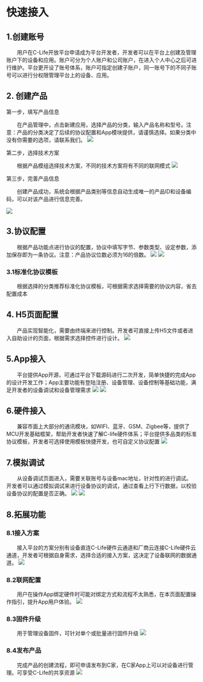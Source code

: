 # 快速接入

## 1.创建账号
&emsp;&emsp;用户在C-Life开放平台申请成为平台开发者，开发者可以在平台上创建及管理账户下的设备和应用。账户可分为个人账户和公司账户，在进入个人中心之后可进行维护。平台更开设了账号体系，账户可指定创建子账户，同一账号下的不同子账号可以进行分权限管理平台上的设备、应用。


## 2. 创建产品

第一步，填写产品信息

  &emsp;&emsp;在产品管理中，点击新建应用，选择产品的分类，输入产品名称和型号。注意：产品的分类决定了后续的协议配置和App模块提供，请谨慎选择。如果分类中没有你需要的选项，请联系我们。
  ![](/assets/product/CreateProduct.jpg)

第二步，选择技术方案

  &emsp;&emsp;根据产品模组选择技术方案，不同的技术方案将有不同的联网模式
![](/assets/product/CreateProduct-1.jpg)



第三步，完善产品信息


  &emsp;&emsp;创建产品成功，系统会根据产品类别等信息自动生成唯一的产品ID和设备编码，可以对该产品进行信息完善。

![](/assets/product/CreateProduct-1.jpg)



## 3.协议配置


  &emsp;&emsp;根据产品功能点进行协议的配置，协议中填写字节、参数类型、设定参数，添加保存即为一条协议。注意：产品协议位数必须为16的倍数。
![](/assets/product/ProtocolList.jpg)
![](/assets/product/ProtocolConfiguration.jpg)

### 3.1标准化协议模板

  &emsp;&emsp;根据选择的分类推荐标准化协议模板，可根据需求选择需要的协议内容，省去配置成本

## 4. H5页面配置


  &emsp;&emsp;产品实现智能化，需要由终端来进行控制。开发者可直接上传H5文件或者进入自助设计的页面，根据需求选择控件进行设计。
  ![](/assets/product/H5.jpg)

## 5.App接入

&emsp;&emsp;平台提供App开源，可通过平台下载源码进行二次开发，简单快捷的完成App的设计开发工作；App主要功能有登陆注册、设备管理、设备控制等基础功能，满足开发者的设备调试和设备管理需求
![](/assets/product/application.jpg)
![](/assets/product/application-1.jpg)

## 6.硬件接入

&emsp;&emsp;兼容市面上大部分的通讯模块，如WIFI、蓝牙、GSM、Zigbee等，提供了MCU开发基础框架，帮助开发者快速了解C-life硬件体系；平台提供多品类的标准协议模板，开发者可选择使用模板快捷开发，也可自定义协议配置
![](/assets/product/programme.jpg)

## 7.模拟调试

&emsp;&emsp;从设备调试页面进入，需要关联账号与设备mac地址，针对性的进行调试。开发者可以通过模拟调试来进行设备协议的调试，通过查看上行下行数据，以校验设备协议的配置是否正确。
![](/assets/product/AnalogDebugging.jpg)
![](/assets/product/AnalogDebugging-1.jpg)

## 8.拓展功能

### 8.1接入方案

  &emsp;&emsp;接入平台的方案分别有设备直连C-Life硬件云通道和厂商云连接C-Life硬件云通道，开发者可根据自身需求，选择合适的接入方案，这决定了设备联网的数据通道。
![](/assets/product/MarketScheme.jpg)

### 8.2联网配置

  &emsp;&emsp;用户在操作App绑定硬件时可能对绑定方式和流程不太熟悉，在本页面配置操作指引，提升App用户体验。
  ![](/assets/product/NetworkingConfiguration.jpg)

### 8.3固件升级

  &emsp;&emsp;用于管理设备固件，可针对单个或批量进行固件升级
  ![](/assets/product/FirmwareUpdate.jpg)

### 8.4发布产品

  &emsp;&emsp;完成产品的创建流程，即可申请发布到C家，在C家App上可以对设备进行管理。可享受C-Life的共享资源
![](/assets/product/ReleaseProducts.jpg)

